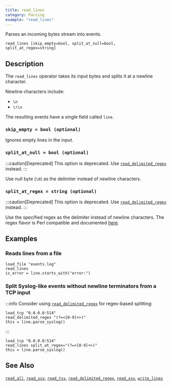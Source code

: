 ```yaml
---
title: read_lines
category: Parsing
example: "read_lines"
---
```


Parses an incoming bytes stream into events.

```tql
read_lines [skip_empty=bool, split_at_null=bool, split_at_regex=string]
```

## Description

The `read_lines` operator takes its input bytes and splits it at a newline character.

Newline characters include:

- `\n`
- `\r\n`

The resulting events have a single field called `line`.

### `skip_empty = bool (optional)`

Ignores empty lines in the input.

### `split_at_null = bool (optional)`

:::caution[Deprecated]
This option is deprecated. Use
[`read_delimited_regex`](/reference/operators/read_delimited) instead.
:::

Use null byte (`\0`) as the delimiter instead of newline characters.

### `split_at_regex = string (optional)`

:::caution[Deprecated]
This option is deprecated. Use
[`read_delimited_regex`](/reference/operators/read_delimited_regex) instead.
:::

Use the specified regex as the delimiter instead of newline characters.
The regex flavor is Perl compatible and documented [here](https://www.boost.org/doc/libs/1_88_0/libs/regex/doc/html/boost_regex/syntax/perl_syntax.html).

## Examples

### Reads lines from a file

```tql
load_file "events.log"
read_lines
is_error = line.starts_with("error:")
```

### Split Syslog-like events without newline terminators from a TCP input

:::info
Consider using [`read_delimited_regex`](/reference/operators/read_delimited_regex) for regex-based splitting:

```tql
load_tcp "0.0.0.0:514"
read_delimited_regex "(?=<[0-9]+>)"
this = line.parse_syslog()
```

:::

```tql
load_tcp "0.0.0.0:514"
read_lines split_at_regex="(?=<[0-9]+>)"
this = line.parse_syslog()
```

## See Also

[`read_all`](/reference/operators/read_all),
[`read_ssv`](/reference/operators/read_ssv),
[`read_tsv`](/reference/operators/read_tsv),
[`read_delimited_regex`](/reference/operators/read_delimited_regex),
[`read_xsv`](/reference/operators/read_xsv),
[`write_lines`](/reference/operators/write_lines)
